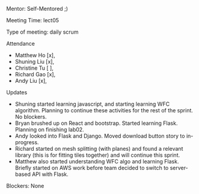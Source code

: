 Mentor: Self-Mentored ;)

Meeting Time: lect05

Type of meeting: daily scrum

Attendance
- Matthew Ho    [x], 
- Shuning Liu   [x],
- Christine Tu  [ ],
- Richard Gao   [x],
- Andy Liu      [x], 

Updates
- Shuning started learning javascript, and starting learning WFC algorithm. Planning to continue these activities for the rest of the sprint. No blockers. 
- Bryan brushed up on React and bootstrap. Started learning Flask. Planning on finishing lab02.
- Andy looked into Flask and Django. Moved download button story to in-progress.
- Richard started on mesh splitting (with planes) and found a relevant library (this is for fitting tiles together) and will continue this sprint.
- Matthew also started understanding WFC algo and learning Flask. Briefly started on AWS work before team decided to switch to server-based API with Flask.

Blockers: None
